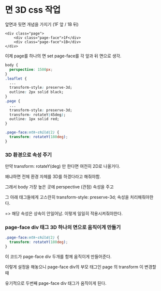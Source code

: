 # 면 3D css 작업

앞면과 뒷면 개념을 가지기 (1F 앞 / 1B 뒤)

```markup
<div class="page">
    <div class="page-face">1F</div>
    <div class="page-face">1B</div>
</div>
```

이제 page를 하나의 면 set page-face를 각 앞과 뒤 면으로 생각.

```css
body {
  perspective: 1500px;
}
.leaflet {
  ...
  transform-style: preserve-3d;
  outline: 2px solid black;
}
.page {
  ...
  transform-style: preserve-3d;
  transform: rotateY(45deg);
  outline: 1px solid red;
}

.page-face:nth-child(2) {
  transform: rotateY(180deg);
}
```

### 3D 환경으로 속성 주기

만약 transform: rotateY(deg) 만 한다면 여전히 2D로 나올거다.

왜냐하면 전체 환경 자체를 3D를 하겠다라고 해줘야함.



그래서 body 가장 높은 곳에 perspective (관점) 속성을 주고

그 아래 태그들에게 고스란히 transform-style: preserve-3d; 속성을 처리해줘야한다.

\=> 해당 속성은 상속이 안일어남. 이렇게 일일히 적용시켜줘야한다.



### page-face div 태그 3D 하나의 면으로 움직이게 만들기

```css
.page-face:nth-child(2) {
  transform: rotateY(180deg);
}
```

이 코드가 page-face div 두개를 함께 움직이게 만들어준다.

이렇게 설정을 해놓으니  page-face div의 부모 태그인 page 의 transform 이 변경할때&#x20;

유기적으로 두번째 page-face div 태그가 움직이게 된다.





